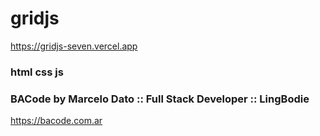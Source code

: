 # gridjs
https://gridjs-seven.vercel.app
### html css js


### BACode by Marcelo Dato :: Full Stack Developer :: LingBodie
https://bacode.com.ar
